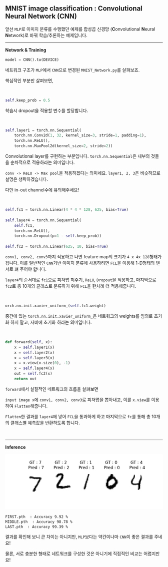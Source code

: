 
<br>

## MNIST image classification : **C**onvolutional **N**eural **N**etwork (**CNN**)

앞선 `MLP`로 이미지 분류를 수행했던 예제를 합성곱 신경망 (**C**onvolutional **N**eural **N**etwork)로 바꿔 학습/추론하는 예제입니다.

--- 

**Network & Training**

```python
model = CNN().to(DEVICE)
```

네트워크 구조가 `MLP`에서 `CNN`으로 변경된 `MNIST_Network.py`를 살펴보죠.

핵심적인 부분만 살펴보면,

<br>

```python
self.keep_prob = 0.5
```

학습시 dropout을 적용할 변수를 할당합니다.

<br>

```python
self.layer1 = torch.nn.Sequential(
    torch.nn.Conv2d(1, 32, kernel_size=3, stride=1, padding=1),
    torch.nn.ReLU(),
    torch.nn.MaxPool2d(kernel_size=2, stride=2))
```        

Convolutional layer를 구현하는 부분입니다. `torch.nn.Sequential`은 내부의 것들을 순차적으로 적용하라는 의미입니다.

`conv -> ReLU -> Max pool`을 적용하겠다는 의미네요. `layer1, 2, 3`은 비슷하므로 설명은 생략하겠습니다. 

다만 in-out channel수에 유의해주세요!

<br>

```python
self.fc1 = torch.nn.Linear(4 * 4 * 128, 625, bias=True)

self.layer4 = torch.nn.Sequential(
    self.fc1,
    torch.nn.ReLU(),
    torch.nn.Dropout(p=1 - self.keep_prob))

self.fc2 = torch.nn.Linear(625, 10, bias=True)
```

`conv1, conv2, conv3`까지 적용하고 나면 feature map의 크기가 `4 x 4x 128`형태가 됩니다. 이를 일반적인 `CNN`기반 이미지 분류에 사용하려면
`FCL`을 이용해 1-D형태의 텐서로 펴 주어야 합니다.
 
`layer4`의 순서대로 `fc1`으로 피쳐맵 펴주기, `ReLU`, `Dropout`을 적용하고, 마지막으로 `fc2`로 총 10개의 클래스로 분류하기 위해 `FCL`을 한차례 더 적용해줍니다.  

<br>

```python
orch.nn.init.xavier_uniform_(self.fc1.weight)
```

중간에 있는 `torch.nn.init.xavier_uniform_`은 네트워크의 weights를 임의로 초기화 하지 말고, 자비에 초기화 하라는 의미입니다.

<br>

```python
def forward(self, x):
    x = self.layer1(x)
    x = self.layer2(x)
    x = self.layer3(x)
    x = x.view(x.size(0), -1)
    x = self.layer4(x)
    out = self.fc2(x)
    return out
```

`forward`에서 실질적인 네트워크의 흐름을 살펴보면

`input image x`에 `conv1, conv2, conv3`로 피쳐맵을 뽑아내고, 이를 `x.view`를 이용하여 `Flatten`해줍니다.

`Flatten`한 결과를 `layer4`에 넣어 `FCL`을 통과하게 하고 마지막으로 `fc`를 통해 총 10개의 클래스별 예측값을 반환하도록 합니다.

<br>

---

**Inference**

![CNN_image](MNIST_CNN.png)

```
FIRST.pth  : Accuracy 9.92 %
MIDDLE.pth  : Accuracy 98.78 %
LAST.pth  : Accuracy 99.39 %
```

결과를 확인해 보니 큰 차이는 아니지만, `MLP`보다는 약간이나마 `CNN`이 좋은 결과를 주네요!

물론, 서로 충분한 형태로 네트워크를 구성한 것은 아니기에 직접적인 비교는 어렵지만요!